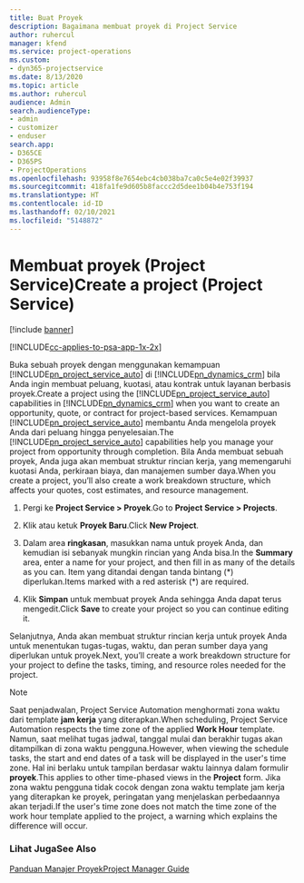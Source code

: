 ```yaml
---
title: Buat Proyek
description: Bagaimana membuat proyek di Project Service
author: ruhercul
manager: kfend
ms.service: project-operations
ms.custom:
- dyn365-projectservice
ms.date: 8/13/2020
ms.topic: article
ms.author: ruhercul
audience: Admin
search.audienceType:
- admin
- customizer
- enduser
search.app:
- D365CE
- D365PS
- ProjectOperations
ms.openlocfilehash: 93958f8e7654ebc4cb038ba7ca0c5e4e02f39937
ms.sourcegitcommit: 418fa1fe9d605b8faccc2d5dee1b04b4e753f194
ms.translationtype: HT
ms.contentlocale: id-ID
ms.lasthandoff: 02/10/2021
ms.locfileid: "5148872"
---
```

# <a name="create-a-project-project-service"></a><span data-ttu-id="65bc5-103">Membuat proyek (Project Service)</span><span class="sxs-lookup"><span data-stu-id="65bc5-103">Create a project (Project Service)</span></span>

[!include [banner](../includes/psa-now-project-operations.md)]

[!INCLUDE[cc-applies-to-psa-app-1x-2x](../includes/cc-applies-to-psa-app-1x-2x.md)]

<span data-ttu-id="65bc5-104">Buka sebuah proyek dengan menggunakan kemampuan [!INCLUDE[pn_project_service_auto](../includes/pn-project-service-auto.md)] di [!INCLUDE[pn_dynamics_crm](../includes/pn-dynamics-crm.md)] bila Anda ingin membuat peluang, kuotasi, atau kontrak untuk layanan berbasis proyek.</span><span class="sxs-lookup"><span data-stu-id="65bc5-104">Create a project using the [!INCLUDE[pn_project_service_auto](../includes/pn-project-service-auto.md)] capabilities in [!INCLUDE[pn_dynamics_crm](../includes/pn-dynamics-crm.md)] when you want to create an opportunity, quote, or contract for project-based services.</span></span> <span data-ttu-id="65bc5-105">Kemampuan [!INCLUDE[pn_project_service_auto](../includes/pn-project-service-auto.md)] membantu Anda mengelola proyek Anda dari peluang hingga penyelesaian.</span><span class="sxs-lookup"><span data-stu-id="65bc5-105">The [!INCLUDE[pn_project_service_auto](../includes/pn-project-service-auto.md)] capabilities help you manage your project from opportunity through completion.</span></span> <span data-ttu-id="65bc5-106">Bila Anda membuat sebuah proyek, Anda juga akan membuat struktur rincian kerja, yang memengaruhi kuotasi Anda, perkiraan biaya, dan manajemen sumber daya.</span><span class="sxs-lookup"><span data-stu-id="65bc5-106">When you create a project, you’ll also create a work breakdown structure, which affects your quotes, cost estimates, and resource management.</span></span>  
  
1.  <span data-ttu-id="65bc5-107">Pergi ke **Project Service > Proyek**.</span><span class="sxs-lookup"><span data-stu-id="65bc5-107">Go to **Project Service > Projects**.</span></span>  
  
2.  <span data-ttu-id="65bc5-108">Klik atau ketuk **Proyek Baru**.</span><span class="sxs-lookup"><span data-stu-id="65bc5-108">Click **New Project**.</span></span>  
  
3.  <span data-ttu-id="65bc5-109">Dalam area **ringkasan**, masukkan nama untuk proyek Anda, dan kemudian isi sebanyak mungkin rincian yang Anda bisa.</span><span class="sxs-lookup"><span data-stu-id="65bc5-109">In the **Summary** area, enter a name for your project, and then fill in as many of the details as you can.</span></span> <span data-ttu-id="65bc5-110">Item yang ditandai dengan tanda bintang (\*) diperlukan.</span><span class="sxs-lookup"><span data-stu-id="65bc5-110">Items marked with a red asterisk (\*) are required.</span></span>  
  
4.  <span data-ttu-id="65bc5-111">Klik **Simpan** untuk membuat proyek Anda sehingga Anda dapat terus mengedit.</span><span class="sxs-lookup"><span data-stu-id="65bc5-111">Click **Save** to create your project so you can continue editing it.</span></span>  
  
<span data-ttu-id="65bc5-112">Selanjutnya, Anda akan membuat struktur rincian kerja untuk proyek Anda untuk menentukan tugas-tugas, waktu, dan peran sumber daya yang diperlukan untuk proyek.</span><span class="sxs-lookup"><span data-stu-id="65bc5-112">Next, you’ll create a work breakdown structure for your project to define the tasks, timing, and resource roles needed for the project.</span></span>  

> [!NOTE]
> <span data-ttu-id="65bc5-113">Saat penjadwalan, Project Service Automation menghormati zona waktu dari template **jam kerja** yang diterapkan.</span><span class="sxs-lookup"><span data-stu-id="65bc5-113">When scheduling, Project Service Automation respects the time zone of the applied **Work Hour** template.</span></span> <span data-ttu-id="65bc5-114">Namun, saat melihat tugas jadwal, tanggal mulai dan berakhir tugas akan ditampilkan di zona waktu pengguna.</span><span class="sxs-lookup"><span data-stu-id="65bc5-114">However, when viewing the schedule tasks, the start and end dates of a task will be displayed in the user's time zone.</span></span> <span data-ttu-id="65bc5-115">Hal ini berlaku untuk tampilan berdasar waktu lainnya dalam formulir **proyek**.</span><span class="sxs-lookup"><span data-stu-id="65bc5-115">This applies to other time-phased views in the **Project** form.</span></span> <span data-ttu-id="65bc5-116">Jika zona waktu pengguna tidak cocok dengan zona waktu template jam kerja yang diterapkan ke proyek, peringatan yang menjelaskan perbedaannya akan terjadi.</span><span class="sxs-lookup"><span data-stu-id="65bc5-116">If the user's time zone does not match the time zone of the work hour template applied to the project, a warning which explains the difference will occur.</span></span> 
  
### <a name="see-also"></a><span data-ttu-id="65bc5-117">Lihat Juga</span><span class="sxs-lookup"><span data-stu-id="65bc5-117">See Also</span></span>  
 [<span data-ttu-id="65bc5-118">Panduan Manajer Proyek</span><span class="sxs-lookup"><span data-stu-id="65bc5-118">Project Manager Guide</span></span>](../psa/project-manager-guide.md)

